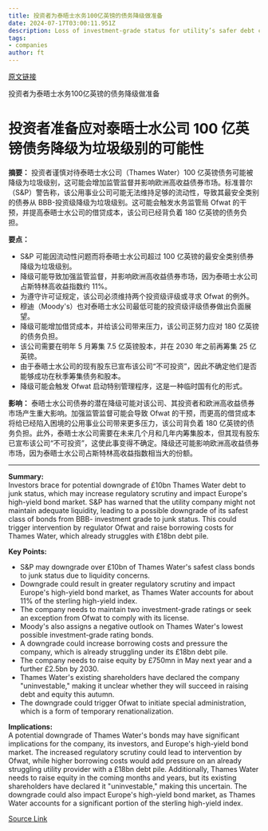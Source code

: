 ```yaml
---
title: 投资者为泰晤士水务100亿英镑的债务降级做准备
date: 2024-07-17T03:00:11.951Z
description: Loss of investment-grade status for utility’s safer debt could increase regulatory scrutiny and flood high yield market with bonds
tags: 
- companies
author: ft
---
```


[原文链接](https://ft.com/content/33bf0dcc-d1c5-4869-ae0e-a709f43075ce)

投资者为泰晤士水务100亿英镑的债务降级做准备

# 投资者准备应对泰晤士水公司 100 亿英镑债务降级为垃圾级别的可能性

**摘要：**
投资者谨慎对待泰晤士水公司（Thames Water）100 亿英镑债务可能被降级为垃圾级别，这可能会增加监管监督并影响欧洲高收益债券市场。标准普尔（S&P）警告称，该公用事业公司可能无法维持足够的流动性，导致其最安全类别的债券从 BBB-投资级降级为垃圾级别。这可能会触发水务监管局 Ofwat 的干预，并提高泰晤士水公司的借贷成本，该公司已经背负着 180 亿英镑的债务负担。

**要点：**
- S&P 可能因流动性问题而将泰晤士水公司超过 100 亿英镑的最安全类别债券降级为垃圾级别。
- 降级可能导致加强监管监督，并影响欧洲高收益债券市场，因为泰晤士水公司占斯特林高收益指数约 11%。
- 为遵守许可证规定，该公司必须维持两个投资级评级或寻求 Ofwat 的例外。
- 穆迪（Moody's）也对泰晤士水公司最低可能的投资级评级债券做出负面展望。
- 降级可能增加借贷成本，并给该公司带来压力，该公司正努力应对 180 亿英镑的债务负担。
- 该公司需要在明年 5 月筹集 7.5 亿英镑股本，并在 2030 年之前再筹集 25 亿英镑。
- 由于泰晤士水公司的现有股东已宣布该公司“不可投资”，因此不确定他们是否能够成功在秋季筹集债务和股本。
- 降级可能会触发 Ofwat 启动特别管理程序，这是一种临时国有化的形式。

**影响：**
泰晤士水公司债券的潜在降级可能对该公司、其投资者和欧洲高收益债券市场产生重大影响。加强监管监督可能会导致 Ofwat 的干预，而更高的借贷成本将给已经陷入困境的公用事业公司带来更多压力，该公司背负着 180 亿英镑的债务负担。此外，泰晤士水公司需要在未来几个月和几年内筹集股本，但其现有股东已宣布该公司“不可投资”，这使此事变得不确定。降级还可能影响欧洲高收益债券市场，因为泰晤士水公司占斯特林高收益指数相当大的份额。

---

 **Summary:**  
Investors brace for potential downgrade of £10bn Thames Water debt to junk status, which may increase regulatory scrutiny and impact Europe's high-yield bond market. S&P has warned that the utility company might not maintain adequate liquidity, leading to a possible downgrade of its safest class of bonds from BBB- investment grade to junk status. This could trigger intervention by regulator Ofwat and raise borrowing costs for Thames Water, which already struggles with £18bn debt pile.

**Key Points:**  
- S&P may downgrade over £10bn of Thames Water's safest class bonds to junk status due to liquidity concerns.
- Downgrade could result in greater regulatory scrutiny and impact Europe's high-yield bond market, as Thames Water accounts for about 11% of the sterling high-yield index.
- The company needs to maintain two investment-grade ratings or seek an exception from Ofwat to comply with its license.
- Moody's also assigns a negative outlook on Thames Water's lowest possible investment-grade rating bonds.
- A downgrade could increase borrowing costs and pressure the company, which is already struggling under its £18bn debt pile.
- The company needs to raise equity by £750mn in May next year and a further £2.5bn by 2030.
- Thames Water's existing shareholders have declared the company "uninvestable," making it unclear whether they will succeed in raising debt and equity this autumn.
- The downgrade could trigger Ofwat to initiate special administration, which is a form of temporary renationalization.

**Implications:**  
A potential downgrade of Thames Water's bonds may have significant implications for the company, its investors, and Europe's high-yield bond market. The increased regulatory scrutiny could lead to intervention by Ofwat, while higher borrowing costs would add pressure on an already struggling utility provider with a £18bn debt pile. Additionally, Thames Water needs to raise equity in the coming months and years, but its existing shareholders have declared it "uninvestable," making this uncertain. The downgrade could also impact Europe's high-yield bond market, as Thames Water accounts for a significant portion of the sterling high-yield index.

[Source Link](https://ft.com/content/33bf0dcc-d1c5-4869-ae0e-a709f43075ce)

